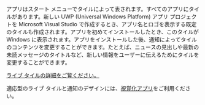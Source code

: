 ﻿アプリはスタート メニューでタイルによって表されます。すべてのアプリにタイルがあります。新しい UWP (Universal Windows Platform) アプリ プロジェクトを Microsoft Visual Studio で作成するとき、アプリ名とロゴを表示する既定のタイルも作成されます。アプリを初めてインストールしたとき、このタイルが Windows に表示されます。アプリをインストールした後、通知によってタイルのコンテンツを変更することができます。たとえば、ニュースの見出しや最新の未読メッセージのタイトルなど、新しい情報をユーザーに伝えるためにタイルを変更することができます。

[ライブ タイルの詳細をご覧ください。](https://docs.microsoft.com/en-us/windows/uwp/controls-and-patterns/tiles-and-notifications-creating-tiles)

適応型のライブ タイルと通知のデザインには、[視覚化アプリ](https://docs.microsoft.com/en-us/windows/uwp/controls-and-patterns/tiles-and-notifications-notifications-visualizer)をご利用ください。
